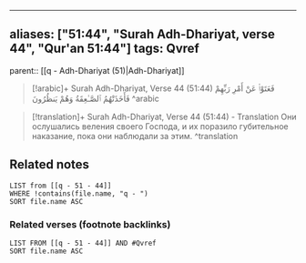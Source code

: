
---
aliases: ["51:44", "Surah Adh-Dhariyat, verse 44", "Qur'an 51:44"]
tags: Qvref
---

parent:: [[q - Adh-Dhariyat (51)|Adh-Dhariyat]]

> [!arabic]+ Surah Adh-Dhariyat, Verse 44 (51:44)
> <span class="quran-arabic">فَعَتَوْا۟ عَنْ أَمْرِ رَبِّهِمْ فَأَخَذَتْهُمُ ٱلصَّـٰعِقَةُ وَهُمْ يَنظُرُونَ</span>
^arabic

> [!translation]+ Surah Adh-Dhariyat, Verse 44 (51:44) - Translation
> Они ослушались веления своего Господа, и их поразило губительное наказание, пока они наблюдали за этим.
^translation



## Related notes
```dataview
LIST from [[q - 51 - 44]]
WHERE !contains(file.name, "q - ")
SORT file.name ASC
```

### Related verses (footnote backlinks)
```dataview
LIST FROM [[q - 51 - 44]] AND #Qvref
SORT file.name ASC
```

